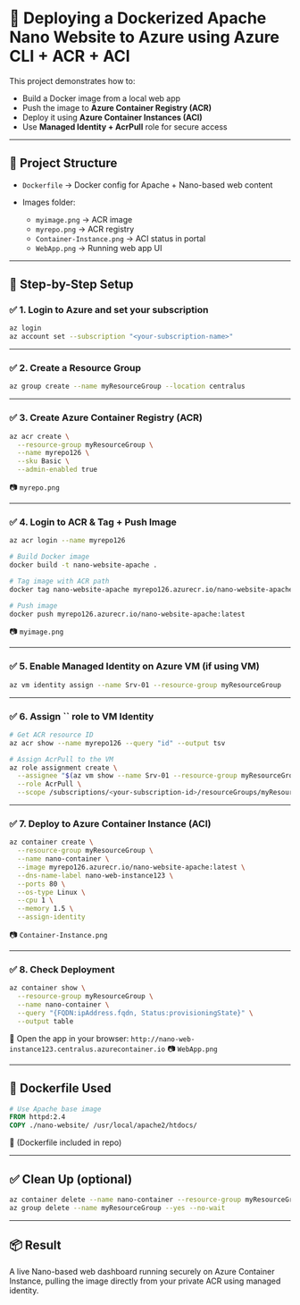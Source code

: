 # 🚀 Deploying a Dockerized Apache Nano Website to Azure using Azure CLI + ACR + ACI

This project demonstrates how to:

* Build a Docker image from a local web app
* Push the image to **Azure Container Registry (ACR)**
* Deploy it using **Azure Container Instances (ACI)**
* Use **Managed Identity + AcrPull** role for secure access

---

## 📁 Project Structure

* `Dockerfile` → Docker config for Apache + Nano-based web content
* Images folder:

  * `myimage.png` → ACR image
  * `myrepo.png` → ACR registry
  * `Container-Instance.png` → ACI status in portal
  * `WebApp.png` → Running web app UI

---

## 🔨 Step-by-Step Setup

### ✅ 1. **Login to Azure and set your subscription**

```bash
az login
az account set --subscription "<your-subscription-name>"
```

---

### ✅ 2. **Create a Resource Group**

```bash
az group create --name myResourceGroup --location centralus
```

---

### ✅ 3. **Create Azure Container Registry (ACR)**

```bash
az acr create \
  --resource-group myResourceGroup \
  --name myrepo126 \
  --sku Basic \
  --admin-enabled true
```

📷 `myrepo.png`

---

### ✅ 4. **Login to ACR & Tag + Push Image**

```bash
az acr login --name myrepo126

# Build Docker image
docker build -t nano-website-apache .

# Tag image with ACR path
docker tag nano-website-apache myrepo126.azurecr.io/nano-website-apache:latest

# Push image
docker push myrepo126.azurecr.io/nano-website-apache:latest
```

📷 `myimage.png`

---

### ✅ 5. **Enable Managed Identity on Azure VM (if using VM)**

```bash
az vm identity assign --name Srv-01 --resource-group myResourceGroup
```

---

### ✅ 6. **Assign **\`\`** role to VM Identity**

```bash
# Get ACR resource ID
az acr show --name myrepo126 --query "id" --output tsv

# Assign AcrPull to the VM
az role assignment create \
  --assignee "$(az vm show --name Srv-01 --resource-group myResourceGroup --query identity.principalId --output tsv)" \
  --role AcrPull \
  --scope /subscriptions/<your-subscription-id>/resourceGroups/myResourceGroup/providers/Microsoft.ContainerRegistry/registries/myrepo126
```

---

### ✅ 7. **Deploy to Azure Container Instance (ACI)**

```bash
az container create \
  --resource-group myResourceGroup \
  --name nano-container \
  --image myrepo126.azurecr.io/nano-website-apache:latest \
  --dns-name-label nano-web-instance123 \
  --ports 80 \
  --os-type Linux \
  --cpu 1 \
  --memory 1.5 \
  --assign-identity
```

📷 `Container-Instance.png`

---

### ✅ 8. **Check Deployment**

```bash
az container show \
  --resource-group myResourceGroup \
  --name nano-container \
  --query "{FQDN:ipAddress.fqdn, Status:provisioningState}" \
  --output table
```

🔗 Open the app in your browser:
`http://nano-web-instance123.centralus.azurecontainer.io` 📷 `WebApp.png`

---

## 📄 Dockerfile Used

```Dockerfile
# Use Apache base image
FROM httpd:2.4
COPY ./nano-website/ /usr/local/apache2/htdocs/
```

📎 (Dockerfile included in repo)

---

## ✅ Clean Up (optional)

```bash
az container delete --name nano-container --resource-group myResourceGroup --yes
az group delete --name myResourceGroup --yes --no-wait
```

---

## 📦 Result

A live Nano-based web dashboard running securely on Azure Container Instance, pulling the image directly from your private ACR using managed identity.

